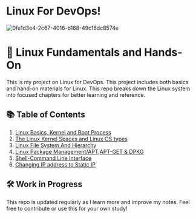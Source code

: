 # Linux For DevOps!

![0fe1d3e4-2c67-4016-b168-49c16dc8574e](https://github.com/user-attachments/assets/323eab1c-b357-42ab-bc92-25b331cd9a04)

# 🐧 Linux Fundamentals and Hands-On 

This is my project on Linux for DevOps. This project includes both basics and hand-on materials for Linux.
This repo breaks down the Linux system into focused chapters for better learning and reference.




## 📚 Table of Contents

1. [Linux Basics, Kernel and Boot Process](01-linux-basics.md)
2. [The Linux Kernel Spaces and Linux OS types](02-kernel-space-user-space.md)
3. [Linux File System And Hierarchy](03-linux-filesystem.md)
4. [Linux Package Management/APT,APT-GET & DPKG](04-linux-file-management-apt-dpkg.md)
5. [Shell-Command Line Interface](05-shell.md)
9. [Changing IP address to Static IP](06-changing-to-staticip.md)

## 🛠️ Work in Progress

This repo is updated regularly as I learn more and improve my notes. Feel free to contribute or use this for your own study!

